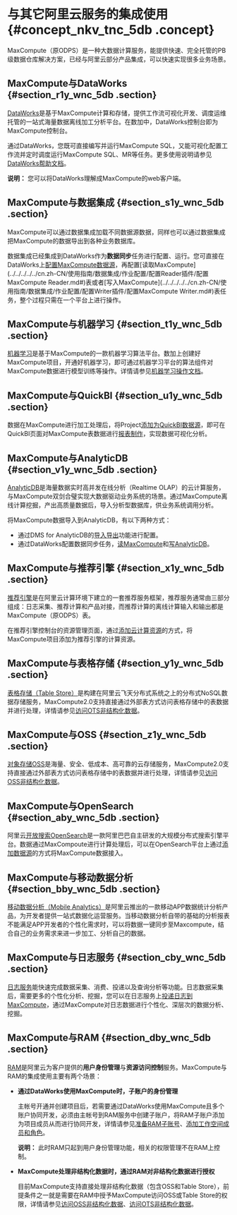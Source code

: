 # 与其它阿里云服务的集成使用 {#concept_nkv_tnc_5db .concept}

MaxCompute（原ODPS）是一种大数据计算服务，能提供快速、完全托管的PB级数据仓库解决方案，已经与阿里云部分产品集成，可以快速实现很多业务场景。

## MaxCompute与DataWorks {#section_r1y_wnc_5db .section}

[DataWorks](https://data.aliyun.com/product/ide)是基于MaxCompute计算和存储，提供工作流可视化开发、调度运维托管的一站式海量数据离线加工分析平台。在数加中，DataWorks控制台即为MaxCompute控制台。

通过DataWorks，您既可直接编写并运行MaxCompute SQL，又能可视化配置工作流并定时调度运行MaxCompute SQL、MR等任务。更多使用说明请参见[DataWorks帮助文档](https://help.aliyun.com/product/72772.html)。

**说明：** 您可以将DataWorks理解成MaxCompute的web客户端。

## MaxCompute与数据集成 {#section_s1y_wnc_5db .section}

MaxCompute可以通过数据集成加载不同数据源数据，同样也可以通过数据集成把MaxCompute的数据导出到各种业务数据库。

数据集成已经集成到DataWorks作为**数据同步**任务进行配置、运行。您可直接在DataWorks上[配置MaxCompute数据源](../../../../../cn.zh-CN/使用指南/数据集成/数据源配置/配置MaxCompute数据源.md#)，再配置[读取MaxCompute](../../../../../cn.zh-CN/使用指南/数据集成/作业配置/配置Reader插件/配置MaxCompute  Reader.md#)表或者[写入MaxCompute](../../../../../cn.zh-CN/使用指南/数据集成/作业配置/配置Writer插件/配置MaxCompute Writer.md#)表任务，整个过程只需在一个平台上进行操作。

## MaxCompute与机器学习 {#section_t1y_wnc_5db .section}

[机器学习](https://data.aliyun.com/product/learn)是基于MaxCompute的一款机器学习算法平台。数加上创建好MaxCompute项目，开通好机器学习，即可通过机器学习平台的算法组件对MaxCompute数据进行模型训练等操作。详情请参见[机器学习操作文档](https://help.aliyun.com/product/30347.html)。

## MaxCompute与QuickBI {#section_u1y_wnc_5db .section}

数据在MaxCompute进行加工处理后，将Project[添加为QuickBI数据源](https://help.aliyun.com/document_detail/47483.html)，即可在QuickBI页面对MaxCompute表数据进行[报表制作](https://help.aliyun.com/document_detail/48633.html)，实现数据可视化分析。

## MaxCompute与AnalyticDB {#section_v1y_wnc_5db .section}

[AnalyticDB](https://www.aliyun.com/product/ads)是海量数据实时高并发在线分析（Realtime OLAP）的云计算服务，与MaxCompute双剑合璧实现大数据驱动业务系统的场景。通过MaxCompute离线计算挖掘，产出高质量数据后，导入分析型数据库，供业务系统调用分析。

将MaxCompute数据导入到AnalyticDB，有以下两种方式：

-   通过DMS for AnalyticDB的[导入导出](https://help.aliyun.com/document_detail/26392.html)功能进行配置。
-   通过DataWorks配置数据同步任务，[读MaxCompute](https://help.aliyun.com/document_detail/49813.html)和[写AnalyticDB](https://help.aliyun.com/document_detail/49821.html)。

## MaxCompute与推荐引擎 {#section_x1y_wnc_5db .section}

[推荐引擎](https://data.aliyun.com/product/re)是在阿里云计算环境下建立的一套推荐服务框架，推荐服务通常由三部分组成：日志采集、推荐计算和产品对接，而推荐计算的离线计算输入和输出都是MaxCompute（原ODPS）表。

在推荐引擎控制台的资源管理页面，通过[添加云计算资源](https://help.aliyun.com/document_detail/54456.html)的方式，将MaxCompute项目添加为推荐引擎的计算资源。

## MaxCompute与表格存储 {#section_y1y_wnc_5db .section}

[表格存储（Table Store）](https://www.aliyun.com/product/ots)是构建在阿里云飞天分布式系统之上的分布式NoSQL数据存储服务，MaxCompute2.0支持直接通过外部表方式访问表格存储中的表数据并进行处理，详情请参见[访问OTS非结构化数据](https://help.aliyun.com/document_detail/54519.html)。

## MaxCompute与OSS {#section_z1y_wnc_5db .section}

[对象存储OSS](https://www.aliyun.com/product/oss)是海量、安全、低成本、高可靠的云存储服务，MaxCompute2.0支持直接通过外部表方式访问表格存储中的表数据并进行处理，详情请参见[访问OSS非结构化数据](https://help.aliyun.com/document_detail/45389.html)。

## MaxCompute与OpenSearch {#section_aby_wnc_5db .section}

阿里云[开放搜索OpenSearch](https://www.aliyun.com/product/opensearch)是一款阿里巴巴自主研发的大规模分布式搜索引擎平台。数据通过MaxCompoute进行计算处理后，可以在OpenSearch平台上通过[添加数据源](https://help.aliyun.com/document_detail/52052.html)的方式将MaxCompute数据接入。

## MaxCompute与移动数据分析 {#section_bby_wnc_5db .section}

[移动数据分析（Mobile Analytics）](https://www.aliyun.com/product/man)是阿里云推出的一款移动APP数据统计分析产品，为开发者提供一站式数据化运营服务。当移动数据分析自带的基础的分析报表不能满足APP开发者的个性化需求时，可以将数据一键同步至Maxcompute，结合自己的业务需求来进一步加工、分析自己的数据。

## MaxCompute与日志服务 {#section_cby_wnc_5db .section}

[日志服务](https://www.aliyun.com/product/sls)能快速完成数据采集、消费、投递以及查询分析等功能。日志数据采集后，需要更多的个性化分析、挖掘，您可以在日志服务上[投递日志到MaxCompute](https://help.aliyun.com/document_detail/29001.html)，通过MaxCompute对日志数据进行个性化、深层次的数据分析、挖掘。

## MaxCompute与RAM {#section_dby_wnc_5db .section}

[RAM](https://help.aliyun.com/document_detail/28627.html)是阿里云为客户提供的**用户身份管理**与**资源访问控制**服务。MaxCompute与RAM的集成使用主要有两个场景：

-   **通过DataWorks使用MaxCompute时，子账户的身份管理**

    主帐号开通并创建项目后，若需要通过DataWorks使用MaxCompute且多个账户协同开发，必须由主帐号到RAM服务中创建子账户，将RAM子账户添加为项目成员从而进行协同开发，详情请参见[准备RAM子账号](../../../../../cn.zh-CN/准备工作/管理员使用云账号/准备RAM子账号.md#)、[添加工作空间成员和角色](../../../../../cn.zh-CN/准备工作/管理员使用云账号/添加工作空间成员和角色.md#)。

    **说明：** 此时RAM只起到用户身份管理功能，相关的权限管理不在RAM上控制。

-   **MaxCompute处理非结构化数据时，通过RAM对非结构化数据进行授权**

    目前MaxCompute支持直接处理非结构化数据（包含OSS和Table Store），前提条件之一就是需要在RAM中授予MaxCompute访问OSS或Table Store的权限，详情请参见[访问OSS非结构化数据](../../../../../cn.zh-CN/用户指南/外部表/访问OSS非结构化数据.md)、[访问OTS非结构化数据](../../../../../cn.zh-CN/用户指南/外部表/访问OTS非结构化数据.md)。


